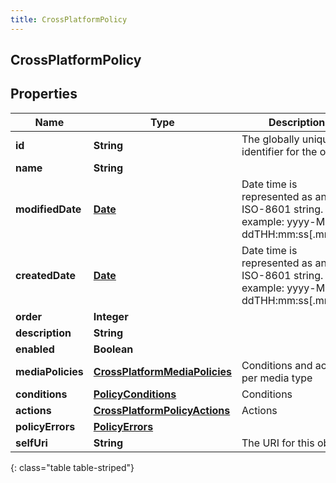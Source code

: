 ```yaml
---
title: CrossPlatformPolicy
---
```


## CrossPlatformPolicy

## Properties

| Name              | Type                                                                                 | Description                                                                             | Notes      |
| ----------------- | ------------------------------------------------------------------------------------ | --------------------------------------------------------------------------------------- | ---------- |
| **id**            | <!----><!---->**String**<!---->                                                      | The globally unique identifier for the object.                                          | [optional] |
| **name**          | <!----><!---->**String**<!---->                                                      |                                                                                         | [optional] |
| **modifiedDate**  | <!----><!---->[**Date**](Date.md)<!---->                                             | Date time is represented as an ISO-8601 string. For example: yyyy-MM-ddTHH:mm:ss[.mmm]Z | [optional] |
| **createdDate**   | <!----><!---->[**Date**](Date.md)<!---->                                             | Date time is represented as an ISO-8601 string. For example: yyyy-MM-ddTHH:mm:ss[.mmm]Z | [optional] |
| **order**         | <!----><!---->**Integer**<!---->                                                     |                                                                                         | [optional] |
| **description**   | <!----><!---->**String**<!---->                                                      |                                                                                         | [optional] |
| **enabled**       | <!----><!---->**Boolean**<!---->                                                     |                                                                                         | [optional] |
| **mediaPolicies** | <!----><!---->[**CrossPlatformMediaPolicies**](CrossPlatformMediaPolicies.md)<!----> | Conditions and actions per media type                                                   | [optional] |
| **conditions**    | <!----><!---->[**PolicyConditions**](PolicyConditions.md)<!---->                     | Conditions                                                                              | [optional] |
| **actions**       | <!----><!---->[**CrossPlatformPolicyActions**](CrossPlatformPolicyActions.md)<!----> | Actions                                                                                 | [optional] |
| **policyErrors**  | <!----><!---->[**PolicyErrors**](PolicyErrors.md)<!---->                             |                                                                                         | [optional] |
| **selfUri**       | <!----><!---->**String**<!---->                                                      | The URI for this object                                                                 | [optional] |

{: class="table table-striped"}
